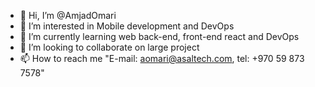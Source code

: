 - 👋 Hi, I’m @AmjadOmari
- 👀 I’m interested in Mobile development and DevOps
- 🌱 I’m currently learning web back-end, front-end react and DevOps
- 💞️ I’m looking to collaborate on large project
- 📫 How to reach me "E-mail: aomari@asaltech.com, tel: +970 59 873 7578"

<!---
AmjadOmari/AmjadOmari is a ✨ special ✨ repository because its `README.md` (this file) appears on your GitHub profile.
You can click the Preview link to take a look at your changes.
--->
